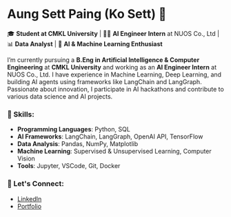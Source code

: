 # Aung Sett Paing (Ko Sett) 👋
🎓 **Student at CMKL University** | 🧑‍💻 **AI Engineer Intern** at NUOS Co., Ltd | 📊 **Data Analyst** | 🌱 **AI & Machine Learning Enthusiast**

I’m currently pursuing a **B.Eng in Artificial Intelligence & Computer Engineering** at **CMKL University** and working as an **AI Engineer Intern** at NUOS Co., Ltd. I have experience in Machine Learning, Deep Learning, and building AI agents using frameworks like LangChain and LangGraph. Passionate about innovation, I participate in AI hackathons and contribute to various data science and AI projects.

### 🌟 Skills:
- **Programming Languages**: Python, SQL
- **AI Frameworks**: LangChain, LangGraph, OpenAI API, TensorFlow
- **Data Analysis**: Pandas, NumPy, Matplotlib
- **Machine Learning**: Supervised & Unsupervised Learning, Computer Vision
- **Tools**: Jupyter, VSCode, Git, Docker

### 🔗 Let's Connect:
- [LinkedIn]([your-linkedin-profile](https://www.linkedin.com/in/aung-sett-paing-6821021b0/))
- [Portfolio]([your-website](https://sites.google.com/view/aungsettpaing/home))


